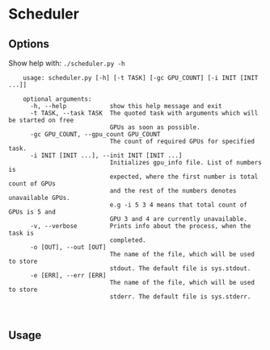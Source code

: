 # Scheduler

## Options

Show help with: `./scheduler.py -h`

~~~~
    usage: scheduler.py [-h] [-t TASK] [-gc GPU_COUNT] [-i INIT [INIT ...]]
    
    optional arguments:
      -h, --help            show this help message and exit
      -t TASK, --task TASK  The quoted task with arguments which will be started on free
                            GPUs as soon as possible.
      -gc GPU_COUNT, --gpu_count GPU_COUNT
                            The count of required GPUs for specified task.
      -i INIT [INIT ...], --init INIT [INIT ...]
                            Initializes gpu_info file. List of numbers is
                            expected, where the first number is total count of GPUs
                            and the rest of the numbers denotes unavailable GPUs.
                            e.g -i 5 3 4 means that total count of GPUs is 5 and
                            GPU 3 and 4 are currently unavailable.
      -v, --verbose         Prints info about the process, when the task is
                            completed.
	  -o [OUT], --out [OUT]
	                        The name of the file, which will be used to store
	                        stdout. The default file is sys.stdout.
	  -e [ERR], --err [ERR]
	                        The name of the file, which will be used to store
	                        stderr. The default file is sys.stderr.

 
~~~~

## Usage

1. Configure `gpu_info` file with `--init` option if needed (by default four free GPUs are created when you first run the scheduler).
2. Go to the folder where your script is stored: `cd /file/with/task`.
3. Run scheduler: e.g `../scheduler.py -t "test1.py -foo 1 -v --bar 0" --gpu_count 2`.

## Notes

* Scheduler uses just the `gpu_info` file (must be configured, see above) to store information about GPUs availability, so does not need access to GPUs driver.
* Data from stdout and stderr are stored in the directory where scheduler was run (in directory named according current date).
* Scheduler appends `--gpu` argument with allocated GPUs ID to the end of the task. e.g `test1.py -foo 1 -v --bar 0 --gpu 0 1`.

## Examples

See `./tests/run_tests` script.
